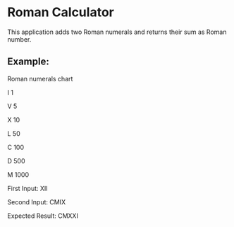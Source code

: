 
# Roman Calculator

This application adds two Roman numerals and returns their sum as Roman number.

## Example:
Roman numerals chart

I 1

V 5

X 10

L 50

C 100

D 500

M 1000

First Input: XII

Second Input: CMIX

Expected Result: CMXXI
